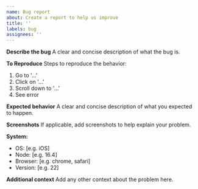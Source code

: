 ```yaml
---
name: Bug report
about: Create a report to help us improve
title: ''
labels: bug
assignees: ''
---
```


**Describe the bug**
A clear and concise description of what the bug is.

**To Reproduce**
Steps to reproduce the behavior:

1. Go to '...'
2. Click on '...'
3. Scroll down to '...'
4. See error

**Expected behavior**
A clear and concise description of what you expected to happen.

**Screenshots**
If applicable, add screenshots to help explain your problem.

**System:**

- OS: [e.g. iOS]
- Node: [e.g. 16.4]
- Browser: [e.g. chrome, safari]
- Version: [e.g. 22]

**Additional context**
Add any other context about the problem here.
